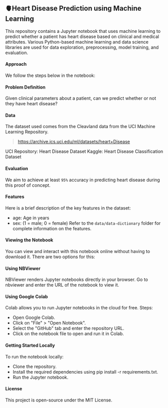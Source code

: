 ## 🫀Heart Disease Prediction using Machine Learning
This repository contains a Jupyter notebook that uses machine learning to predict whether a patient has heart disease based on clinical and medical attributes. Various Python-based machine learning and data science libraries are used for data exploration, preprocessing, model training, and evaluation.

#### Approach
We follow the steps below in the notebook:

#### Problem Definition
Given clinical parameters about a patient, can we predict whether or not they have heart disease?

#### Data
The dataset used comes from the Cleavland data from the UCI Machine Learning Repository.
> https://archive.ics.uci.edu/ml/datasets/heart+Disease

UCI Repository: Heart Disease Dataset
Kaggle: Heart Disease Classification Dataset

#### Evaluation
We aim to achieve at least `95%` accuracy in predicting heart disease during this proof of concept.

#### Features
Here is a brief description of the key features in the dataset:

* age: Age in years
* sex: (1 = male; 0 = female)
Refer to the `data/data-dictionary` folder for complete information on the features.

#### Viewing the Notebook
You can view and interact with this notebook online without having to download it. There are two options for this:

#### Using NBViewer

NBViewer renders Jupyter notebooks directly in your browser.
Go to nbviewer and enter the URL of the notebook to view it.

#### Using Google Colab

Colab allows you to run Jupyter notebooks in the cloud for free.
Steps:

* Open Google Colab.
* Click on "File" > "Open Notebook".
* Select the "GitHub" tab and enter the repository URL.
* Click on the notebook file to open and run it in Colab.

#### Getting Started Locally
To run the notebook locally:

* Clone the repository.
* Install the required dependencies using pip install -r requirements.txt.
* Run the Jupyter notebook.

#### License
This project is open-source under the MIT License.
